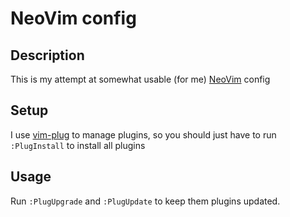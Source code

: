 # NeoVim config

## Description
This is my attempt at somewhat usable (for me) [NeoVim](https://neovim.io/) config

## Setup
I use [vim-plug](https://github.com/junegunn/vim-plug) to manage plugins, so you should just have to run `:PlugInstall`
to install all plugins

## Usage
Run `:PlugUpgrade` and `:PlugUpdate` to keep them plugins updated.
